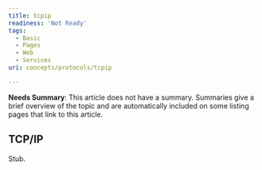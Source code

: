 ```yaml
---
title: tcpip
readiness: 'Not Ready'
tags:
  - Basic
  - Pages
  - Web
  - Services
uri: concepts/protocols/tcpip

---
```

**Needs Summary**: This article does not have a summary. Summaries give a brief overview of the topic and are automatically included on some listing pages that link to this article.

## TCP/IP

Stub.
